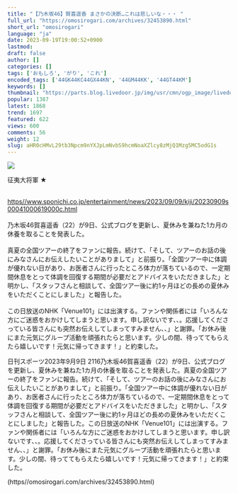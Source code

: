 ```yaml
---
title: "【乃木坂46】賀喜遥香 まさかの決断…これは悲しいな・・・ "
full_url: "https://omosirogari.com/archives/32453890.html"
short_url: "omosirogari"
language: "ja"
date: 2023-09-19T19:00:52+0900
lastmod: 
draft: false
author: []
categories: []
tags: ['おもしろ', 'がり', 'これ']
encoded_tags: ['44GK44KC44GX44KN', '44GM44KK', '44GT44KM']
keywords: []
thumbnail: "https://parts.blog.livedoor.jp/img/usr/cmn/ogp_image/livedoor.png"
popular: 1387
latest: 1868
trend: 1697
featured: 622
views: 600
comments: 56
weight: 12
slug: aHR0cHMvL29tb3Npcm9nYXJpLmNvbS9hcmNoaXZlcy8zMjQ1Mzg5MC5odG1s
---
```


![](https://parts.blog.livedoor.jp/img/usr/cmn/ogp_image/livedoor.png)

<div><p>征夷大将軍 ★ </p><br> <a target='_blank' href='https//www.sponichi.co.jp/entertainment/news/2023/09/09/kiji/20230909s00041000619000c.html'>https//www.sponichi.co.jp/entertainment/news/2023/09/09/kiji/20230909s00041000619000c.html</a> <br> <br> 乃木坂46賀喜遥香（22）が9日、公式ブログを更新し、夏休みを兼ねた1カ月の休養を取ることを発表した。 <br> <br> 真夏の全国ツアーの終了をファンに報告。続けて、「そして、ツアーのお話の後にみなさんにお伝えしたいことがありまして」と前振り。「全国ツアー中に体調が優れない日があり、お医者さんに行ったところ体力が落ちているので、一定期間休息をとって体調を回復する期間が必要だとアドバイスをいただきました」と明かし、「スタッフさんと相談して、全国ツアー後に約1ヶ月ほどの長めの夏休みをいただくことにしました」と報告した。 <br> <br> この日放送のNHK「Venue101」には出演する。ファンや関係者には「いろんな方にご迷惑をおかけしてしまうと思います。申し訳ないです、、。応援してくださっている皆さんにも突然お伝えしてしまってすみません、、」と謝罪。「お休み後にまた元気にグループ活動を頑張れたらと思います。少しの間、待っててもらえたら嬉しいです！元気に帰ってきます！」と約束した。 <p>日刊スポーツ2023年9月9日 2116乃木坂46賀喜遥香（22）が9日、公式ブログを更新し、夏休みを兼ねた1カ月の休養を取ることを発表した。真夏の全国ツアーの終了をファンに報告。続けて、「そして、ツアーのお話の後にみなさんにお伝えしたいことがありまして」と前振り。「全国ツアー中に体調が優れない日があり、お医者さんに行ったところ体力が落ちているので、一定期間休息をとって体調を回復する期間が必要だとアドバイスをいただきました」と明かし、「スタッフさんと相談して、全国ツアー後に約1ヶ月ほどの長めの夏休みをいただくことにしました」と報告した。この日放送のNHK「Venue101」には出演する。ファンや関係者には「いろんな方にご迷惑をおかけしてしまうと思います。申し訳ないです、、。応援してくださっている皆さんにも突然お伝えしてしまってすみません、、」と謝罪。「お休み後にまた元気にグループ活動を頑張れたらと思います。少しの間、待っててもらえたら嬉しいです！元気に帰ってきます！」と約束した。</p></div>

(https//omosirogari.com/archives/32453890.html)
